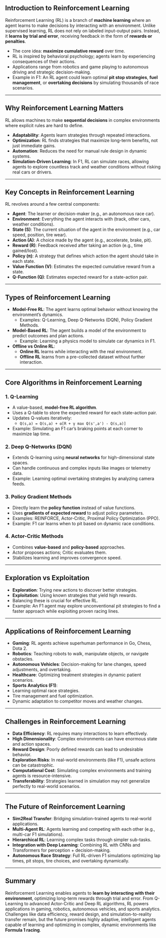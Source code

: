 ## Introduction to Reinforcement Learning

Reinforcement Learning (RL) is a branch of **machine learning** where an agent learns to make decisions by interacting with an environment. Unlike supervised learning, RL does not rely on labeled input-output pairs. Instead, it **learns by trial and error**, receiving feedback in the form of **rewards or penalties**.

- The core idea: **maximize cumulative reward** over time.  
- RL is inspired by behavioral psychology; agents learn by experiencing consequences of their actions.  
- Applications range from robotics and game playing to autonomous driving and strategic decision-making.  
- Example in F1: An RL agent could learn optimal **pit stop strategies**, **fuel management**, or **overtaking decisions** by simulating thousands of race scenarios.
---
## Why Reinforcement Learning Matters

RL allows machines to make **sequential decisions** in complex environments where explicit rules are hard to define.

- **Adaptability**: Agents learn strategies through repeated interactions.  
- **Optimization**: RL finds strategies that maximize long-term benefits, not just immediate gains.  
- **Automation**: Reduces the need for manual rule design in dynamic systems.  
- **Simulation-Driven Learning**: In F1, RL can simulate races, allowing agents to explore countless track and weather conditions without risking real cars or drivers.
---
## Key Concepts in Reinforcement Learning

RL revolves around a few central components:

- **Agent**: The learner or decision-maker (e.g., an autonomous race car).  
- **Environment**: Everything the agent interacts with (track, other cars, weather conditions).  
- **State (S)**: The current situation of the agent in the environment (e.g., car speed, position, tire wear).  
- **Action (A)**: A choice made by the agent (e.g., accelerate, brake, pit).  
- **Reward (R)**: Feedback received after taking an action (e.g., time gained/lost).  
- **Policy (π)**: A strategy that defines which action the agent should take in each state.  
- **Value Function (V)**: Estimates the expected cumulative reward from a state.  
- **Q-Function (Q)**: Estimates expected reward for a state-action pair.  
---
## Types of Reinforcement Learning

- **Model-Free RL**: The agent learns optimal behavior without knowing the environment’s dynamics.  
  - Examples: Q-Learning, Deep Q-Networks (DQN), Policy Gradient Methods.  
- **Model-Based RL**: The agent builds a model of the environment to predict outcomes and plan actions.  
  - Example: Learning a physics model to simulate car dynamics in F1.  
- **Offline vs Online RL**:  
  - **Online RL** learns while interacting with the real environment.  
  - **Offline RL** learns from a pre-collected dataset without further interaction.  
---
## Core Algorithms in Reinforcement Learning

### 1. Q-Learning

- A value-based, **model-free RL algorithm**.  
- Uses a Q-table to store the expected reward for each state-action pair.  
- Updates Q-values iteratively:  
	- `Q(s,a) = Q(s,a) + α[R + γ max Q(s',a') - Q(s,a)]`
- Example: Simulating an F1 car’s braking points at each corner to maximize lap time.

### 2. Deep Q-Networks (DQN)

- Extends Q-learning using **neural networks** for high-dimensional state spaces.  
- Can handle continuous and complex inputs like images or telemetry data.  
- Example: Learning optimal overtaking strategies by analyzing camera feeds.

### 3. Policy Gradient Methods

- Directly learn the **policy function** instead of value functions.  
- Uses **gradients of expected reward** to adjust policy parameters.  
- Examples: REINFORCE, Actor-Critic, Proximal Policy Optimization (PPO).  
- Example: F1 car learns when to pit based on dynamic race conditions.

### 4. Actor-Critic Methods

- Combines **value-based** and **policy-based** approaches.  
- Actor proposes actions; Critic evaluates them.  
- Stabilizes learning and improves convergence speed.
---
## Exploration vs Exploitation

- **Exploration**: Trying new actions to discover better strategies.  
- **Exploitation**: Using known strategies that yield high rewards.  
- Balancing these is crucial for effective RL.  
- Example: An F1 agent may explore unconventional pit strategies to find a faster approach while exploiting proven racing lines.
---
## Applications of Reinforcement Learning

- **Gaming**: RL agents achieve superhuman performance in Go, Chess, Dota 2.  
- **Robotics**: Teaching robots to walk, manipulate objects, or navigate obstacles.  
- **Autonomous Vehicles**: Decision-making for lane changes, speed adjustments, and overtaking.  
- **Healthcare**: Optimizing treatment strategies in dynamic patient scenarios.  
- **Sports Analytics (F1)**:  
- Learning optimal race strategies.  
- Tire management and fuel optimization.  
- Dynamic adaptation to competitor moves and weather changes.  
---
## Challenges in Reinforcement Learning

- **Data Efficiency**: RL requires many interactions to learn effectively.  
- **High Dimensionality**: Complex environments can have enormous state and action spaces.  
- **Reward Design**: Poorly defined rewards can lead to undesirable behavior.  
- **Exploration Risks**: In real-world environments (like F1), unsafe actions can be catastrophic.  
- **Computational Cost**: Simulating complex environments and training agents is resource-intensive.  
- **Transferability**: Strategies learned in simulation may not generalize perfectly to real-world scenarios.
---
## The Future of Reinforcement Learning

- **Sim2Real Transfer**: Bridging simulation-trained agents to real-world applications.  
- **Multi-Agent RL**: Agents learning and competing with each other (e.g., multi-car F1 simulations).  
- **Hierarchical RL**: Learning complex tasks through simpler sub-tasks.  
- **Integration with Deep Learning**: Combining RL with CNNs and Transformers for perception + decision-making.  
- **Autonomous Race Strategy**: Full RL-driven F1 simulations optimizing lap times, pit stops, tire choices, and overtaking dynamically.
---
## Summary

Reinforcement Learning enables agents to **learn by interacting with their environment**, optimizing long-term rewards through trial and error. From Q-Learning to advanced Actor-Critic and Deep RL algorithms, RL powers applications in gaming, robotics, autonomous vehicles, and sports analytics. Challenges like data efficiency, reward design, and simulation-to-reality transfer remain, but the future promises highly adaptive, intelligent agents capable of learning and optimizing in complex, dynamic environments like **Formula 1 racing**.

